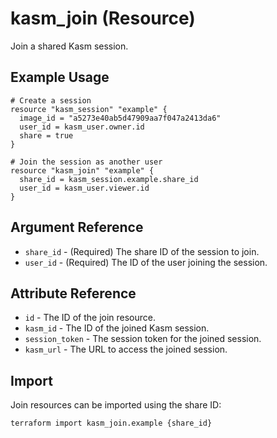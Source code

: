 # kasm_join (Resource)

Join a shared Kasm session.

## Example Usage

```hcl
# Create a session
resource "kasm_session" "example" {
  image_id = "a5273e40ab5d47909aa7f047a2413da6"
  user_id = kasm_user.owner.id
  share = true
}

# Join the session as another user
resource "kasm_join" "example" {
  share_id = kasm_session.example.share_id
  user_id = kasm_user.viewer.id
}
```

## Argument Reference

* `share_id` - (Required) The share ID of the session to join.
* `user_id` - (Required) The ID of the user joining the session.

## Attribute Reference

* `id` - The ID of the join resource.
* `kasm_id` - The ID of the joined Kasm session.
* `session_token` - The session token for the joined session.
* `kasm_url` - The URL to access the joined session.

## Import

Join resources can be imported using the share ID:

```shell
terraform import kasm_join.example {share_id}

